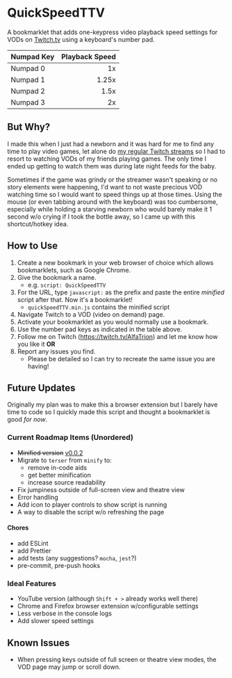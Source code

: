 # QuickSpeedTTV

A bookmarklet that adds one-keypress video playback speed settings for VODs on [Twitch.tv](https://twitch.tv/) using a keyboard's number pad.

| Numpad Key | Playback Speed |
| :--------- | -------------: |
| Numpad 0   |             1x |
| Numpad 1   |          1.25x |
| Numpad 2   |           1.5x |
| Numpad 3   |             2x |

## But Why?

I made this when I just had a newborn and it was hard for me to find any time to play video games, let alone do [my regular Twitch streams](https://twitch.tv/AlfaTrion) so I had to resort to watching VODs of my friends playing games. The only time I ended up getting to watch them was during late night feeds for the baby.

Sometimes if the game was grindy or the streamer wasn't speaking or no story elements were happening, I'd want to not waste precious VOD watching time so I would want to speed things up at those times. Using the mouse (or even tabbing around with the keyboard) was too cumbersome, especially while holding a starving newborn who would barely make it 1 second w/o crying if I took the bottle away, so I came up with this shortcut/hotkey idea.

## How to Use

1. Create a new bookmark in your web browser of choice which allows bookmarklets, such as Google Chrome.
1. Give the bookmark a name.
    - e.g. `script: QuickSpeedTTV`
1. For the URL, type `javascript:` as the prefix and paste the entire _minified_ script after that. Now it's a bookmarklet!
    - `quickSpeedTTV.min.js` contains the minified script
1. Navigate Twitch to a VOD (video on demand) page.
1. Activate your bookmarklet as you would normally use a bookmark.
1. Use the number pad keys as indicated in the table above.
1. Follow me on Twitch (https://twitch.tv/AlfaTrion) and let me know how you like it **OR**
1. Report any issues you find.
    - Please be detailed so I can try to recreate the same issue you are having!

## Future Updates

Originally my plan was to make this a browser extension but I barely have time to code so I quickly made this script and thought a bookmarklet is good _for now_.

### Current Roadmap Items (Unordered)

-   ~~Minified version~~ [v0.0.2](https://github.com/farhanjiwani/QuickSpeedTTV/releases/tag/v0.0.2)
-   Migrate to `terser` from `minify` to:
    -   remove in-code aids
    -   get better minification
    -   increase source readability
-   Fix jumpiness outside of full-screen view and theatre view
-   Error handling
-   Add icon to player controls to show script is running
-   A way to disable the script w/o refreshing the page

#### Chores

-   add ESLint
-   add Prettier
-   add tests (any suggestions? `mocha`, `jest`?)
-   pre-commit, pre-push hooks

### Ideal Features

-   YouTube version (although `Shift + >` already works well there)
-   Chrome and Firefox browser extension w/configurable settings
-   Less verbose in the console logs
-   Add slower speed settings

## Known Issues

-   When pressing keys outside of full screen or theatre view modes, the VOD page may jump or scroll down.
